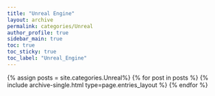 ```yaml
---
title: "Unreal Engine"
layout: archive
permalink: categories/Unreal
author_profile: true
sidebar_main: true
toc: true
toc_sticky: true
toc_label: "Unreal_Engine"
---
```


{% assign posts = site.categories.Unreal%}
{% for post in posts %}
  {% include archive-single.html type=page.entries_layout %}
{% endfor %}